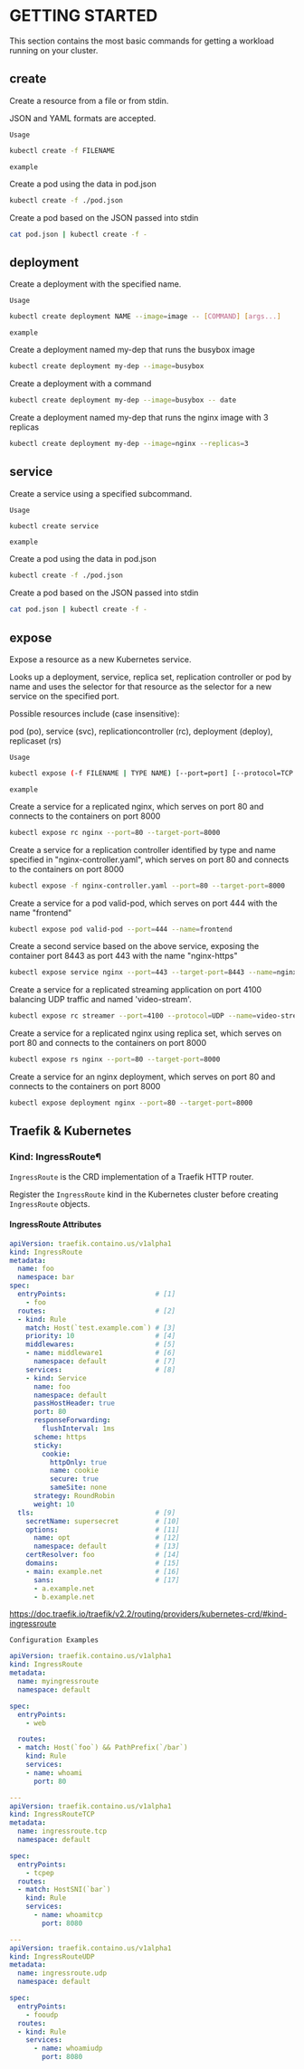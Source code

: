 # GETTING STARTED

This section contains the most basic commands for getting a workload running on your cluster.

## create

Create a resource from a file or from stdin.

JSON and YAML formats are accepted.

``Usage``

```bash
kubectl create -f FILENAME
```

``example``

Create a pod using the data in pod.json

```bash
kubectl create -f ./pod.json
```

Create a pod based on the JSON passed into stdin

```bash
cat pod.json | kubectl create -f -
```

## deployment

Create a deployment with the specified name.

``Usage``

```bash
kubectl create deployment NAME --image=image -- [COMMAND] [args...]
```

``example``

Create a deployment named my-dep that runs the busybox image

```bash
kubectl create deployment my-dep --image=busybox
```

Create a deployment with a command

```bash
kubectl create deployment my-dep --image=busybox -- date
```

Create a deployment named my-dep that runs the nginx image with 3 replicas

```bash
kubectl create deployment my-dep --image=nginx --replicas=3
```

## service

Create a service using a specified subcommand.

``Usage``

```bash
kubectl create service
```

``example``

Create a pod using the data in pod.json

```bash
kubectl create -f ./pod.json
```

Create a pod based on the JSON passed into stdin

```bash
cat pod.json | kubectl create -f -
```

## expose

Expose a resource as a new Kubernetes service.

Looks up a deployment, service, replica set, replication controller or pod by name and uses the selector for that resource as the selector for a new service on the specified port. 

Possible resources include (case insensitive):

pod (po), service (svc), replicationcontroller (rc), deployment (deploy), replicaset (rs)

``Usage``

```bash
kubectl expose (-f FILENAME | TYPE NAME) [--port=port] [--protocol=TCP|UDP|SCTP] [--target-port=number-or-name] [--name=name] [--external-ip=external-ip-of-service] [--type=type]
```

``example``

Create a service for a replicated nginx, which serves on port 80 and connects to the containers on port 8000

```bash
kubectl expose rc nginx --port=80 --target-port=8000
```

Create a service for a replication controller identified by type and name specified in "nginx-controller.yaml", which serves on port 80 and connects to the containers on port 8000

```bash
kubectl expose -f nginx-controller.yaml --port=80 --target-port=8000
```

Create a service for a pod valid-pod, which serves on port 444 with the name "frontend"

```bash
kubectl expose pod valid-pod --port=444 --name=frontend
```

Create a second service based on the above service, exposing the container port 8443 as port 443 with the name "nginx-https"

```bash
kubectl expose service nginx --port=443 --target-port=8443 --name=nginx-https
```

Create a service for a replicated streaming application on port 4100 balancing UDP traffic and named 'video-stream'.

```bash
kubectl expose rc streamer --port=4100 --protocol=UDP --name=video-stream
```

Create a service for a replicated nginx using replica set, which serves on port 80 and connects to the containers on port 8000

```bash
kubectl expose rs nginx --port=80 --target-port=8000
```

Create a service for an nginx deployment, which serves on port 80 and connects to the containers on port 8000

```bash
kubectl expose deployment nginx --port=80 --target-port=8000
```

## Traefik & Kubernetes

### Kind: IngressRoute¶

``IngressRoute`` is the CRD implementation of a Traefik HTTP router.

Register the ``IngressRoute`` kind in the Kubernetes cluster before creating ``IngressRoute`` objects.

#### IngressRoute Attributes

```yaml
apiVersion: traefik.containo.us/v1alpha1
kind: IngressRoute
metadata:
  name: foo
  namespace: bar
spec:
  entryPoints:                      # [1]
    - foo
  routes:                           # [2]
  - kind: Rule
    match: Host(`test.example.com`) # [3]
    priority: 10                    # [4]
    middlewares:                    # [5]
    - name: middleware1             # [6]
      namespace: default            # [7]
    services:                       # [8]
    - kind: Service
      name: foo
      namespace: default
      passHostHeader: true
      port: 80
      responseForwarding:
        flushInterval: 1ms
      scheme: https
      sticky:
        cookie:
          httpOnly: true
          name: cookie
          secure: true
          sameSite: none
      strategy: RoundRobin
      weight: 10
  tls:                              # [9]
    secretName: supersecret         # [10]
    options:                        # [11]
      name: opt                     # [12]
      namespace: default            # [13]
    certResolver: foo               # [14]
    domains:                        # [15]
    - main: example.net             # [16]
      sans:                         # [17]
      - a.example.net
      - b.example.net
```

<https://doc.traefik.io/traefik/v2.2/routing/providers/kubernetes-crd/#kind-ingressroute>

``Configuration Examples``

```yaml
apiVersion: traefik.containo.us/v1alpha1
kind: IngressRoute
metadata:
  name: myingressroute
  namespace: default

spec:
  entryPoints:
    - web

  routes:
  - match: Host(`foo`) && PathPrefix(`/bar`)
    kind: Rule
    services:
    - name: whoami
      port: 80

---
apiVersion: traefik.containo.us/v1alpha1
kind: IngressRouteTCP
metadata:
  name: ingressroute.tcp
  namespace: default

spec:
  entryPoints:
    - tcpep
  routes:
  - match: HostSNI(`bar`)
    kind: Rule
    services:
      - name: whoamitcp
        port: 8080

---
apiVersion: traefik.containo.us/v1alpha1
kind: IngressRouteUDP
metadata:
  name: ingressroute.udp
  namespace: default

spec:
  entryPoints:
    - fooudp
  routes:
  - kind: Rule
    services:
      - name: whoamiudp
        port: 8080
```
